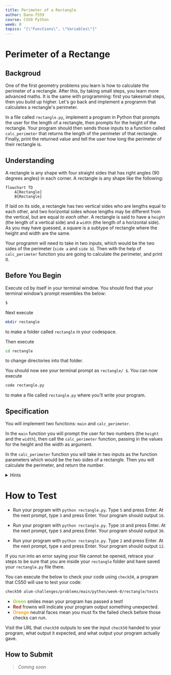 ```yaml
---
title: Perimeter of a Rectangle
author: Dana-f559
course: CS50 Python
week: 0
topics: "[\"Functions\", \"Variables\"]"
---
```

# Perimeter of a Rectange
## Backgroud
One of the first geometry problems you learn is how to calculate the perimeter of a rectangle. After this, by taking small steps, you learn more advanced maths. It is the same with programming: first you takesmall steps, then you build up higher. Let's go back and implement a programm that calculates a rectangle's perimeter.

In a file called `rectangle.py`, implement a program in Python that prompts the user for the length of a rectangle, then prompts for the height of the rectangle. Your program should then sends those inputs to a function called `calc_perimeter` that returns the length of the perimeter of that rectangle. Finally, print the returned value and tell the user how long the perimeter of their rectangle is.


## Understanding
A rectangle is any shape with four straight sides that has right angles (90 degrees angles) in each corner. A rectangle is any shape like the following:
```mermaid
flowchart TD
    A[Rectangle]
    B{Rectangle}
```
If laid on its side, a rectangle has two vertical sides who are lengths equal to each other, and two horizontal sides whose lengths may be different from the vertical, but are equal *to each other*. A rectangle is said to have a `height` (the length of a vertical side) and a `width` (the length of a horizontal side). As you may have guessed, a square is a subtype of rectangle where the height and width are the same.

Your programm will need to take in two inputs, which would be the two sides of the perimeter (`side a` and `side b`). Then with the help of `calc_perimeter` function you are going to calculate the perimeter, and print it.

## Before You Begin
Execute cd by itself in your terminal window. You should find that your terminal window’s prompt resembles the below:
```bash
$
```
Next execute
```bash
mkdir rectangle
```
to make a folder called `rectangle` in your codespace.

Then execute
```bash
cd rectangle
```
to change directories into that folder.

You should now see your terminal prompt as `rectangle/ $`. You can now execute
```bash
code rectangle.py
```
to make a file called `rectangle.py` where you’ll write your program.

## Specification
You will implement two functions: `main` and `calc_perimeter`. 

In the `main` function you will prompt the user for two numbers (the `height` and the `width`), then call the `calc_perimeter` function, passing in the values for the height and the width as argument.
    
In the `calc_perimeter` function you will take in two inputs as the function parameters which would be the two sides of 
a rectangle. Then you will calculate the perimeter, and return the number. 
    

<details>
    <summary>Hints</summary>
        <p>Don't forget that input returns a string, and you need an int: <a href="https://docs.python.org/3/library/functions.html#int">https://docs.python.org/3/library/functions.html#int</a>
        <p>More about functions: <a href="https://docs.python.org/3/tutorial/controlflow.html#defining-functions">https://docs.python.org/3/tutorial/controlflow.html#defining-functions</a></p>
</details>

# How to Test
* Run your program with `python rectangle.py`. Type `5` and press Enter. At the next prompt, type `3` and press Enter. Your program should output `16`.

* Run your program with `python rectangle.py`. Type `10` and press Enter. At the next prompt, type `5` and press Enter. Your program should output `30`.

* Run your program with `python rectangle.py`. Type `2` and press Enter. At the next prompt, type `4` and press Enter. Your program should output `12`.

If you run into an error saying your file cannot be opened, retrace your steps to be sure that you are inside your `rectangle` folder and have saved your `rectangle.py` file there.

You can execute the below to check your code using `check50`, a program that CS50 will use to test your code:
```bash
check50 alum-challenges/problems/main/python/week-0/rectangle/tests
```
* **<span style="color: yellowgreen;">Green</span>** smiles mean your program has passed a test!
* **<span style="color: firebrick;">Red</span>** frowns will indicate your program output something unexpected.
* **<span style="color: orange;">Orange</span>** neutral faces mean you must fix the failed check before those checks can run.

Visit the URL that `check50` outputs to see the input `check50` handed to your program, what output it expected, and what output your program actually gave.

## How to Submit
> *Coming soon*
